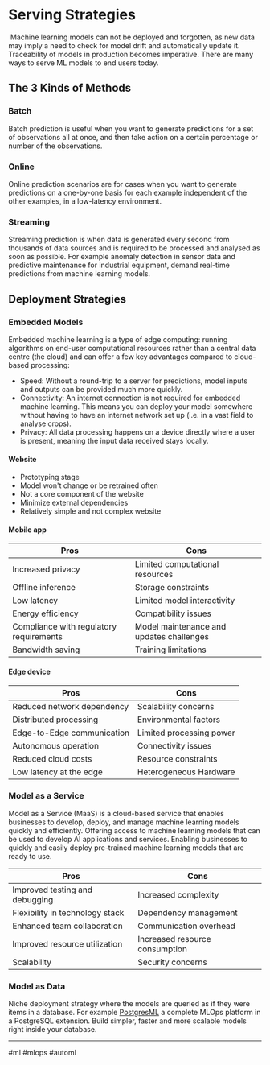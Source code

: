 # Serving Strategies

​​
Machine learning models can not be deployed and forgotten, as new data may imply a need to check for model drift and automatically update it. Traceability of models in production becomes imperative. There are many ways to serve ML models to end users today.

## The 3 Kinds of Methods

### Batch

Batch prediction is useful when you want to generate predictions for a set of observations all at once, and then take action on a certain percentage or number of the observations.

### Online

Online prediction scenarios are for cases when you want to generate predictions on a one-by-one basis for each example independent of the other examples, in a low-latency environment.

### Streaming

Streaming prediction is when data is generated every second from thousands of data sources and is required to be processed and analysed as soon as possible. For example anomaly detection in sensor data and predictive maintenance for industrial equipment, demand real-time predictions from machine learning models.

## Deployment Strategies

### Embedded Models

Embedded machine learning is a type of edge computing: running algorithms on end-user computational resources rather than a central data centre (the cloud) and can offer a few key advantages compared to cloud-based processing:

- Speed: Without a round-trip to a server for predictions, model inputs and outputs can be provided much more quickly.
- Connectivity: An internet connection is not required for embedded machine learning. This means you can deploy your model somewhere without having to have an internet network set up (i.e. in a vast field to analyse crops).
- Privacy: All data processing happens on a device directly where a user is present, meaning the input data received stays locally.

#### Website

- Prototyping stage
- Model won't change or be retrained often
- Not a core component of the website
- Minimize external dependencies
- Relatively simple and not complex website

#### Mobile app

| Pros                                    | Cons                                     |
| --------------------------------------- | ---------------------------------------- |
| Increased privacy                       | Limited computational resources          |
| Offline inference                       | Storage constraints                      |
| Low latency                             | Limited model interactivity              |
| Energy efficiency                       | Compatibility issues                     |
| Compliance with regulatory requirements | Model maintenance and updates challenges |
| Bandwidth saving                        | Training limitations                     |

#### Edge device

| Pros                       | Cons                     |
| -------------------------- | ------------------------ |
| Reduced network dependency | Scalability concerns     |
| Distributed processing     | Environmental factors    |
| Edge-to-Edge communication | Limited processing power |
| Autonomous operation       | Connectivity issues      |
| Reduced cloud costs        | Resource constraints     |
| Low latency at the edge    | Heterogeneous Hardware   |

### Model as a Service

Model as a Service (MaaS) is a cloud-based service that enables businesses to develop, deploy, and manage machine learning models quickly and efficiently. Offering access to machine learning models that can be used to develop AI applications and services. Enabling businesses to quickly and easily deploy pre-trained machine learning models that are ready to use.

| Pros                            | Cons                           |
| ------------------------------- | ------------------------------ |
| Improved testing and debugging  | Increased complexity           |
| Flexibility in technology stack | Dependency management          |
| Enhanced team collaboration     | Communication overhead         |
| Improved resource utilization   | Increased resource consumption |
| Scalability                     | Security concerns              |

### Model as Data

Niche deployment strategy where the models are queried as if they were items in a database. For example [PostgresML](https://postgresml.org/) a complete MLOps platform in a PostgreSQL extension. Build simpler, faster and more scalable models right inside your database.

---

#ml #mlops #automl
